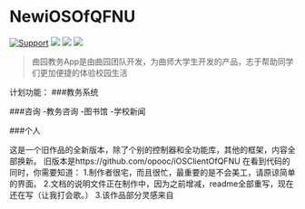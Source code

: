 # NewiOSOfQFNU
[![Support](https://img.shields.io/badge/support-iOS%208%2B%20-blue.svg?style=flat)](https://www.apple.com/nl/ios/)
![](https://img.shields.io/badge/lanuage-Objective--C-brightgreen.svg)
![](https://img.shields.io/badge/pod-1.0.0-red.svg)
![](https://img.shields.io/badge/license-apache-green.svg)

> 曲园教务App是由曲园团队开发，为曲师大学生开发的产品，志于帮助同学们更加便捷的体验校园生活

计划功能：
###教务系统

###咨询
-教务咨询
-图书馆
-学校新闻

###个人


这是一个旧作品的全新版本，除了个别的控制器和全功能库，其他的框架，内容全部换新。
旧版本是https://github.com/opooc/iOSClientOfQFNU
在看到代码的同时，你需要知道：
1.制作者很宅，而且很忙，最重要的是不会美工，请原谅简单的界面。
2.文档的说明文件正在制作中，因为之前增减，readme全部重写，现在还在写（让我打会歌。）
3.该作品部分灵感来自
